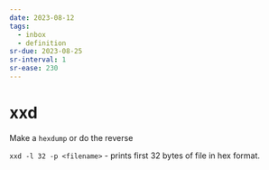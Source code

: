 ```yaml
---
date: 2023-08-12
tags:
  - inbox
  - definition
sr-due: 2023-08-25
sr-interval: 1
sr-ease: 230
---
```


# xxd

Make a `hexdump` or do the reverse

`xxd -l 32 -p <filename>` - prints first 32 bytes of file in hex format.
